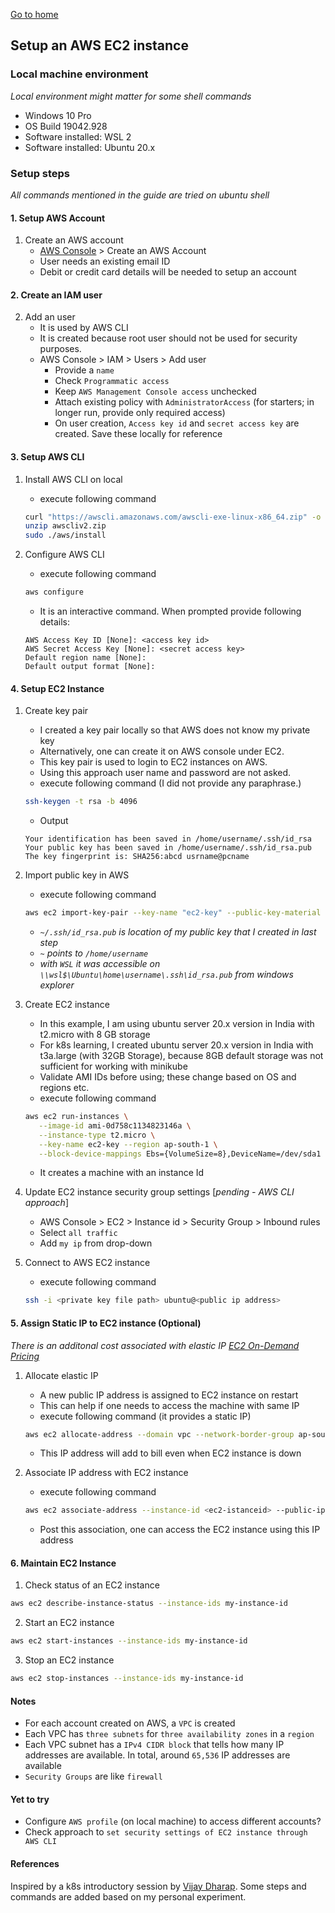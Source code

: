 [Go to home](/learning-cloud-k8s)
## Setup an AWS EC2 instance
### Local machine environment
*Local environment might matter for some shell commands*
   - Windows 10 Pro
   - OS Build 19042.928
   - Software installed: WSL 2
   - Software installed: Ubuntu 20.x

### Setup steps
*All commands mentioned in the guide are tried on ubuntu shell*

#### 1. Setup AWS Account
1. Create an AWS account
   - [AWS Console](https://aws.amazon.com/) > Create an AWS Account
   - User needs an existing email ID
   - Debit or credit card details will be needed to setup an account

#### 2. Create an IAM user
2. Add an user
   - It is used by AWS CLI
   - It is created because root user should not be used for security purposes.
   - AWS Console > IAM > Users > Add user
     - Provide a `name`
     - Check `Programmatic access`
     - Keep `AWS Management Console access` unchecked
     - Attach existing policy with `AdministratorAccess` (for starters; in longer run, provide only required access)
     - On user creation, `Access key id` and `secret access key` are created. Save these locally for reference

#### 3. Setup AWS CLI
1. Install AWS CLI on local
   - execute following command
   ```bash 
   curl "https://awscli.amazonaws.com/awscli-exe-linux-x86_64.zip" -o "awscliv2.zip"
   unzip awscliv2.zip
   sudo ./aws/install
   ```

2. Configure AWS CLI
   - execute following command
   ```bash
   aws configure
   ```
   - It is an interactive command. When prompted provide following details:
   ```
   AWS Access Key ID [None]: <access key id>
   AWS Secret Access Key [None]: <secret access key>
   Default region name [None]: 
   Default output format [None]:
   ```

#### 4. Setup EC2 Instance
1. Create key pair
   - I created a key pair locally so that AWS does not know my private key
   - Alternatively, one can create it on AWS console under EC2.
   - This key pair is used to login to EC2 instances on AWS.
   - Using this approach user name and password are not asked.
   - execute following command (I did not provide any paraphrase.)
   ```bash
   ssh-keygen -t rsa -b 4096
   ```
   - Output
   ```
   Your identification has been saved in /home/username/.ssh/id_rsa
   Your public key has been saved in /home/username/.ssh/id_rsa.pub
   The key fingerprint is: SHA256:abcd usrname@pcname
   ```

2. Import public key in AWS
   - execute following command
   ```bash
   aws ec2 import-key-pair --key-name "ec2-key" --public-key-material fileb://~/.ssh/id_rsa.pub
   ```
   - *`~/.ssh/id_rsa.pub` is location of my public key that I created in last step*
   - *`~` points to `/home/username`*
   - *with `WSL` it was accessible on `\\wsl$\Ubuntu\home\username\.ssh\id_rsa.pub` from windows explorer*

3. Create EC2 instance
   - In this example, I am using ubuntu server 20.x version in India with t2.micro with 8 GB storage
   - For k8s learning, I created ubuntu server 20.x version in India with t3a.large (with 32GB Storage), because 8GB default storage was not sufficient for working with minikube
   - Validate AMI IDs before using; these change based on OS and regions etc.
   - execute following command
   ```bash
   aws ec2 run-instances \
      --image-id ami-0d758c1134823146a \
      --instance-type t2.micro \
      --key-name ec2-key --region ap-south-1 \
      --block-device-mappings Ebs={VolumeSize=8},DeviceName=/dev/sda1
   ```
   - It creates a machine with an instance Id

4. Update EC2 instance security group settings [*pending - AWS CLI approach*]
   - AWS Console > EC2 > Instance id > Security Group > Inbound rules
   - Select `all traffic`
   - Add `my ip` from drop-down

5. Connect to AWS EC2 instance
   - execute following command
   ```bash
   ssh -i <private key file path> ubuntu@<public ip address>
   ```

#### 5. Assign Static IP to EC2 instance (Optional)
*There is an additonal cost associated with elastic IP [EC2 On-Demand Pricing
](https://aws.amazon.com/ec2/pricing/on-demand/)*

1. Allocate elastic IP
   - A new public IP address is assigned to EC2 instance on restart
   - This can help if one needs to access the machine with same IP
   - execute following command (it provides a static IP)
   ```bash
   aws ec2 allocate-address --domain vpc --network-border-group ap-south-1
   ```
   - This IP address will add to bill even when EC2 instance is down

2. Associate IP address with EC2 instance
   - execute following command
   ```bash
   aws ec2 associate-address --instance-id <ec2-istanceid> --public-ip <elastic ip address>
   ```
   - Post this association, one can access the EC2 instance using this IP address

#### 6. Maintain EC2 Instance
1. Check status of an EC2 instance
```bash
aws ec2 describe-instance-status --instance-ids my-instance-id
```

2. Start an EC2 instance
```bash
aws ec2 start-instances --instance-ids my-instance-id
```

3. Stop an EC2 instance
```bash
aws ec2 stop-instances --instance-ids my-instance-id
```

#### Notes
- For each account created on AWS, a `VPC` is created
- Each VPC has `three subnets` for `three availability zones` in a `region`
- Each VPC subnet has a `IPv4 CIDR block` that tells how many IP addresses are available. In total, around `65,536` IP addresses are available
- `Security Groups` are like `firewall`

#### Yet to try
- Configure `AWS profile` (on local machine) to access different accounts?
- Check approach to `set security settings of EC2 instance through AWS CLI`

#### References
Inspired by a k8s introductory session by [Vijay Dharap](https://github.com/dharapvj). Some steps and commands are added based on my personal experiment.
